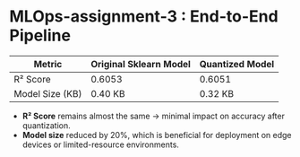 # MLOps-assignment-3 : End-to-End Pipeline
| Metric             | Original Sklearn Model | Quantized Model |
|--------------------|------------------------|-----------------|
| R² Score           | 0.6053                 | 0.6051          |
| Model Size (KB)    | 0.40 KB                | 0.32 KB         |

- **R² Score** remains almost the same → minimal impact on accuracy after quantization.
- **Model size** reduced by 20%, which is beneficial for deployment on edge devices or limited-resource environments.

